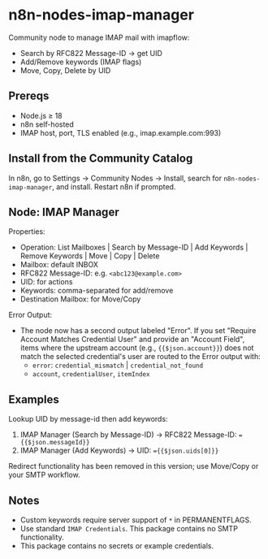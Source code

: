 # n8n-nodes-imap-manager

Community node to manage IMAP mail with imapflow:
- Search by RFC822 Message-ID → get UID
- Add/Remove keywords (IMAP flags)
- Move, Copy, Delete by UID

## Prereqs
- Node.js ≥ 18
- n8n self-hosted
- IMAP host, port, TLS enabled (e.g., imap.example.com:993)

## Install from the Community Catalog

In n8n, go to Settings → Community Nodes → Install, search for `n8n-nodes-imap-manager`, and install. Restart n8n if prompted.

## Node: IMAP Manager
Properties:
- Operation: List Mailboxes | Search by Message-ID | Add Keywords | Remove Keywords | Move | Copy | Delete
- Mailbox: default INBOX
- RFC822 Message-ID: e.g. `<abc123@example.com>`
- UID: for actions
- Keywords: comma-separated for add/remove
- Destination Mailbox: for Move/Copy

Error Output:
- The node now has a second output labeled "Error". If you set "Require Account Matches Credential User" and provide an "Account Field", items where the upstream account (e.g., `{{$json.account}}`) does not match the selected credential's user are routed to the Error output with:
  - `error`: `credential_mismatch` | `credential_not_found`
  - `account`, `credentialUser`, `itemIndex`

## Examples
Lookup UID by message-id then add keywords:
1) IMAP Manager (Search by Message-ID) → RFC822 Message-ID: `={{$json.messageId}}`
2) IMAP Manager (Add Keywords) → UID: `={{$json.uids[0]}}`

Redirect functionality has been removed in this version; use Move/Copy or your SMTP workflow.

## Notes
- Custom keywords require server support of `*` in PERMANENTFLAGS.
- Use standard `IMAP Credentials`. This package contains no SMTP functionality.
- This package contains no secrets or example credentials.
